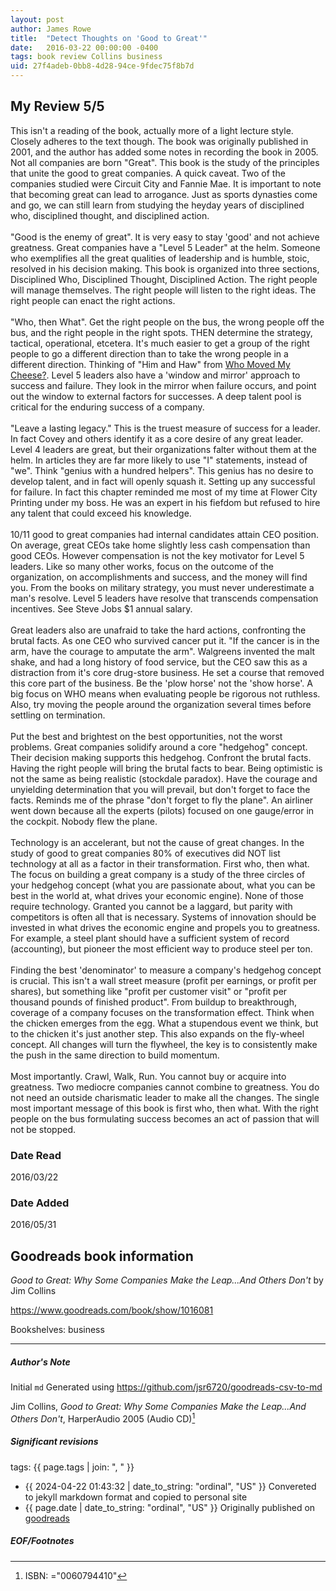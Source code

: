 ```yaml
---
layout: post
author: James Rowe
title:  "Detect Thoughts on 'Good to Great'"
date:   2016-03-22 00:00:00 -0400
tags: book review Collins business
uid: 27f4adeb-0bb8-4d28-94ce-9fdec75f8b7d
---
```


<!-- highly dependent on how you personally use jekyll templates, and how you want this to show up -->
<!-- escape any jekyll keys with double brackets -->

## My Review 5/5

This isn't a reading of the book, actually more of a light lecture style. Closely adheres to the text though. The book was originally published in 2001, and the author has added some notes in recording the book in 2005. Not all companies are born "Great". This book is the study of the principles that unite the good to great companies. A quick caveat. Two of the companies studied were Circuit City and Fannie Mae. It is important to note that becoming great can lead to arrogance. Just as sports dynasties come and go, we can still learn from studying the heyday years of disciplined who, disciplined thought, and disciplined action.<br/><br/>"Good is the enemy of great". It is very easy to stay 'good' and not achieve greatness. Great companies have a "Level 5 Leader" at the helm. Someone who exemplifies all the great qualities of leadership and is humble, stoic, resolved in his decision making. This book is organized into three sections, Disciplined Who, Disciplined Thought, Disciplined Action. The right people will manage themselves. The right people will listen to the right ideas. The right people can enact the right actions.<br/><br/>"Who, then What". Get the right people on the bus, the wrong people off the bus, and the right people in the right spots. THEN determine the strategy, tactical, operational, etcetera. It's much easier to get a group of the right people to go a different direction than to take the wrong people in a different direction. Thinking of "Him and Haw" from [Who Moved My Cheese?](https://www.goodreads.com/book/show/4894). Level 5 leaders also have a 'window and mirror' approach to success and failure. They look in the mirror when failure occurs, and point out the window to external factors for successes. A deep talent pool is critical for the enduring success of a company.<br/><br/>"Leave a lasting legacy." This is the truest measure of success for a leader. In fact Covey and others identify it as a core desire of any great leader. Level 4 leaders are great, but their organizations falter without them at the helm. In articles they are far more likely to use "I" statements, instead of "we". Think "genius with a hundred helpers". This genius has no desire to develop talent, and in fact will openly squash it. Setting up any successful for failure. In fact this chapter reminded me most of my time at Flower City Printing under my boss. He was an expert in his fiefdom but refused to hire any talent that could exceed his knowledge.<br/><br/>10/11 good to great companies had internal candidates attain CEO position. On average, great CEOs take home slightly less cash compensation than good CEOs. However compensation is not the key motivator for Level 5 leaders. Like so many other works, focus on the outcome of the organization, on accomplishments and success, and the money will find you. From the books on military strategy, you must never underestimate a man's resolve. Level 5 leaders have resolve that transcends compensation incentives. See Steve Jobs $1 annual salary.<br/><br/>Great leaders also are unafraid to take the hard actions, confronting the brutal facts. As one CEO who survived cancer put it. "If the cancer is in the arm, have the courage to amputate the arm". Walgreens invented the malt shake, and had a long history of food service, but the CEO saw this as a distraction from it's core drug-store business. He set a course that removed this core part of the business. Be the 'plow horse' not the 'show horse'. A big focus on WHO means when evaluating people be rigorous not ruthless. Also, try moving the people around the organization several times before settling on termination.<br/><br/>Put the best and brightest on the best opportunities, not the worst problems. Great companies solidify around a core "hedgehog" concept. Their decision making supports this hedgehog. Confront the brutal facts. Having the right people will bring the brutal facts to bear. Being optimistic is not the same as being realistic (stockdale paradox). Have the courage and unyielding determination that you will prevail, but don't forget to face the facts. Reminds me of the phrase "don't forget to fly the plane". An airliner went down because all the experts (pilots) focused on one gauge/error in the cockpit. Nobody flew the plane.<br/><br/>Technology is an accelerant, but not the cause of great changes. In the study of good to great companies 80% of executives did NOT list technology at all as a factor in their transformation. First who, then what. The focus on building a great company is a study of the three circles of your hedgehog concept (what you are passionate about, what you can be best in the world at, what drives your economic engine). None of those require technology. Granted you cannot be a laggard, but parity with competitors is often all that is necessary. Systems of innovation should be invested in what drives the economic engine and propels you to greatness. For example, a steel plant should have a sufficient system of record (accounting), but pioneer the most efficient way to produce steel per ton.<br/><br/>Finding the best 'denominator' to measure a company's hedgehog concept is crucial. This isn't a wall street measure (profit per earnings, or profit per shares), but something like "profit per customer visit" or "profit per thousand pounds of finished product". From buildup to breakthrough, coverage of a company focuses on the transformation effect. Think when the chicken emerges from the egg. What a stupendous event we think, but to the chicken it's just another step. This also expands on the fly-wheel concept. All changes will turn the flywheel, the key is to consistently make the push in the same direction to build momentum.<br/><br/>Most importantly. Crawl, Walk, Run. You cannot buy or acquire into greatness. Two mediocre companies cannot combine to greatness. You do not need an outside charismatic leader to make all the changes. The single most important message of this book is first who, then what. With the right people on the bus formulating success becomes an act of passion that will not be stopped.

### Date Read
2016/03/22

### Date Added
2016/05/31

## Goodreads book information

*Good to Great: Why Some Companies Make the Leap...And Others Don't* by Jim Collins

https://www.goodreads.com/book/show/1016081

Bookshelves: business

---

##### Author's Note

Initial `md` Generated using https://github.com/jsr6720/goodreads-csv-to-md

Jim Collins, *Good to Great: Why Some Companies Make the Leap...And Others Don't*,  HarperAudio 2005 (Audio CD)[^1]

##### Significant revisions

tags: {{ page.tags | join: ", " }} <!-- todo move this somewhere -->

- {{ 2024-04-22 01:43:32 | date_to_string: "ordinal", "US" }} Convereted to jekyll markdown format and copied to personal site
- {{ page.date | date_to_string: "ordinal", "US" }} Originally published on [goodreads](https://www.goodreads.com)

##### EOF/Footnotes

[^1]: ISBN: ="0060794410"